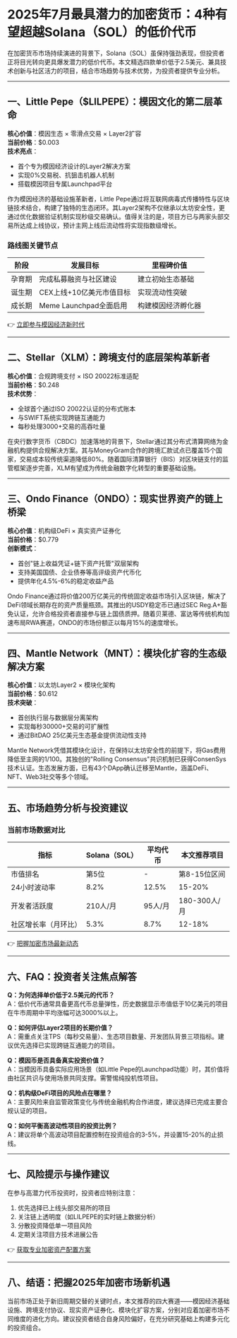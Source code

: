 # 2025年7月最具潜力的加密货币：4种有望超越Solana（SOL）的低价代币

在加密货币市场持续演进的背景下，Solana（SOL）虽保持强劲表现，但投资者正将目光转向更具爆发潜力的低价代币。本文精选四款单价低于2.5美元、兼具技术创新与社区活力的项目，结合市场趋势与技术优势，为投资者提供专业分析。

---

## 一、Little Pepe（$LILPEPE）：模因文化的第二层革命

**核心价值**：模因生态 × 零滑点交易 × Layer2扩容  
**当前价格**：$0.003  
**技术亮点**：  
- 首个专为模因经济设计的Layer2解决方案  
- 实现0%交易税、抗狙击机器人机制  
- 搭载模因项目专属Launchpad平台  

作为模因经济的基础设施革新者，Little Pepe通过将互联网病毒式传播特性与区块链技术结合，构建了独特的生态闭环。其Layer2架构不仅继承以太坊安全性，更通过优化数据验证机制实现秒级交易确认。值得关注的是，项目方已与两家头部交易所达成上线协议，预计主网上线后流动性将实现指数级增长。

### 路线图关键节点
| 阶段       | 发展目标                  | 里程碑价值               |
|------------|---------------------------|--------------------------|
| 孕育期     | 完成私募融资与社区建设    | 建立初始生态基础         |
| 诞生期     | CEX上线+10亿美元市值目标  | 实现流动性突破           |
| 成长期     | Meme Launchpad全面启用    | 构建模因经济孵化器       |

👉 [立即参与模因经济新时代](https://bit.ly/okx_welcome)

---

## 二、Stellar（XLM）：跨境支付的底层架构革新者

**核心价值**：合规跨境支付 × ISO 20022标准适配  
**当前价格**：$0.248  
**技术优势**：  
- 全球首个通过ISO 20022认证的分布式账本  
- 与SWIFT系统实现跨链互通能力  
- 每秒处理3000+交易的高吞吐量  

在央行数字货币（CBDC）加速落地的背景下，Stellar通过其分布式清算网络为金融机构提供合规解决方案。其与MoneyGram合作的跨境汇款试点已覆盖15个国家，交易成本较传统渠道降低80%。随着国际清算银行（BIS）对区块链支付的监管框架逐步完善，XLM有望成为传统金融数字化转型的重要基础设施。

---

## 三、Ondo Finance（ONDO）：现实世界资产的链上桥梁

**核心价值**：机构级DeFi × 真实资产证券化  
**当前价格**：$0.779  
**创新模式**：  
- 首创"链上收益凭证+链下资产托管"双层架构  
- 支持美国国债、企业债券等高评级资产代币化  
- 提供年化4.5%-6%的稳定收益产品  

Ondo Finance通过将价值200万亿美元的传统固定收益市场引入区块链，解决了DeFi领域长期存在的资产质量瓶颈。其推出的USDY稳定币已通过SEC Reg.A+豁免认证，允许合格投资者直接参与链上国债质押。随着贝莱德、富达等传统机构加速布局RWA赛道，ONDO的市场份额正以每月15%的速度增长。

---

## 四、Mantle Network（MNT）：模块化扩容的生态级解决方案

**核心价值**：以太坊Layer2 × 模块化架构  
**当前价格**：$0.612  
**技术突破**：  
- 首创执行层与数据层分离架构  
- 实现每秒30000+交易的可扩展性  
- 通过BitDAO 25亿美元生态基金提供流动性支持  

Mantle Network凭借其模块化设计，在保持以太坊安全性的前提下，将Gas费用降低至主网的1/100。其独创的"Rolling Consensus"共识机制已获得ConsenSys技术认证。生态发展方面，已有43个DApp确认迁移至Mantle，涵盖DeFi、NFT、Web3社交等多个领域。

---

## 五、市场趋势分析与投资建议

### 当前市场数据对比
| 指标                | Solana（SOL） | 平均代币 | 本文推荐项目 |
|---------------------|---------------|----------|--------------|
| 市值排名            | 第5位         | -        | 第8-15位区间 |
| 24小时波动率        | 8.2%          | 12.5%    | 15-20%       |
| 开发者活跃度        | 210人/月      | 95人/月  | 180-300人/月 |
| 社区增长率（月环比）| 5.3%          | 8.7%     | 12-18%       |

👉 [把握加密市场最新动态](https://bit.ly/okx_welcome)

---

## 六、FAQ：投资者关注焦点解答

**Q：为何选择单价低于2.5美元的代币？**  
A：低价代币通常具备更高代币总量弹性，历史数据显示市值低于10亿美元的项目在牛市周期中平均涨幅可达3000%以上。

**Q：如何评估Layer2项目的长期价值？**  
A：需重点关注TPS（每秒交易量）、生态项目数量、开发团队背景三项指标。建议优先选择已实现跨链互通能力的项目。

**Q：模因币是否具备真实投资价值？**  
A：当模因币具备实际应用场景（如Little Pepe的Launchpad功能）时，其价值将由社区共识与使用场景共同支撑。需警惕纯投机性项目。

**Q：机构级DeFi项目的风险点在哪里？**  
A：主要风险来自监管政策变化与传统金融机构合作进度，建议选择已完成主要合规认证的项目。

**Q：如何平衡高波动性项目的投资比例？**  
A：建议将单个高波动项目配置控制在投资组合的3-5%，并设置15-20%的止损线。

---

## 七、风险提示与操作建议

在参与高潜力代币投资时，投资者应特别注意：  
1. 优先选择已上线头部交易所的项目  
2. 关注链上透明度（如LILPEPE的实时链上数据分析）  
3. 分散投资降低单一项目风险  
4. 定期关注项目方技术进展公告  

👉 [获取专业加密资产配置方案](https://bit.ly/okx_welcome)

---

## 八、结语：把握2025年加密市场新机遇

当前市场正处于新旧周期交替的关键时点，本文推荐的四大赛道——模因经济基础设施、跨境支付协议、现实资产证券化、模块化扩容方案，分别对应着加密市场不同维度的进化方向。建议投资者结合自身风险偏好，在充分研究基础上构建多元化的投资组合。
